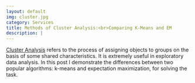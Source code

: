 ```yaml
---
layout: default
img: cluster.jpg
category: Services
title: Methods of Cluster Analysis:<br>Comparing K-Means and EM
description: |
---
```

  [Cluster Analysis](https://derekwayne.github.io/clustering) refers to the process of assigning objects to groups on the basis of some shared characteristics. It is extremely useful in exploratory data analysis. In this post I demonstrate the differences between two popular algorithms: k-means and expectation maximization, for solving the task. 
